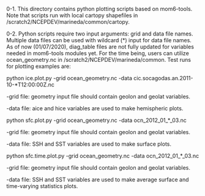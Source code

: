 0-1. This directory contains python plotting scripts based on mom6-tools. Note that scripts run with local cartopy shapefiles in /scratch2/NCEPDEV/marineda/common/cartopy.

0-2. Python scripts require two input arguments: grid and data file names. Multiple data files can be used with wildcard (*) input for data file names. As of now (01/07/2020), diag_table files are not fully updated for variables needed in mom6-tools modules yet. For the time being, users can utilize ocean_geometry.nc in /scratch2/NCEPDEV/marineda/common. Test runs for plotting examples are:

python ice.plot.py -grid ocean_geometry.nc -data cic.socagodas.an.2011-10-*T12:00:00Z.nc 

-grid file: geometry input file should contain geolon and geolat variables.

-data file: aice and hice variables are used to make hemispheric plots.

python sfc.plot.py -grid ocean_geometry.nc -data ocn_2012_01_*_03.nc

-grid file: geometry input file should contain geolon and geolat variables.

-data file: SSH and SST variables are used to make surface plots.

python sfc.time.plot.py -grid ocean_geometry.nc -data ocn_2012_01_*_03.nc

-grid file: geometry input file should contain geolon and geolat variables.

-data file: SSH and SST variables are used to make average surface and time-varying statistics plots.
